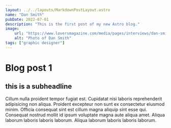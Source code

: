 ```yaml
---
layout: ../../layouts/MarkdownPostLayout.astro
name: "Dan Smith"
pubDate: 2022-07-01
description: "This is the first post of my new Astro blog."
image:
    url: "https://www.loversmagazine.com/media/pages/interviews/dan-smith/b15bbfefcf-1666245967/both-dan-smith-profile-1000x1400-crop-q80.jpg"
    alt: "Photo of Dan Smith"
tags: ["graphic designer"]
---
```


# Blog post 1

## this is a subheadline

Cillum nulla proident tempor fugiat est. Cupidatat nisi laboris reprehenderit adipisicing non aliqua. Proident excepteur non sunt ex consectetur eiusmod minim. Officia consequat sint est cillum magna aliquip sint esse qui. Consequat nostrud mollit id ipsum voluptate magna aute aliqua amet. Aliqua laborum laboris laboris laborum. Aliqua laborum laboris laboris laborum.
